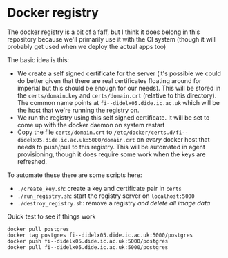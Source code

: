 # Docker registry

The docker registry is a bit of a faff, but I think it does belong in this repository because we'll primarily use it with the CI system (though it will probably get used when we deploy the actual apps too)

The basic idea is this:

* We create a self signed certificate for the server (it's possible we could do better given that there are real certificates floating around for imperial but this should be enough for our needs).  This will be stored in the `certs/domain.key` and `certs/domain.crt` (relative to this directory).  The common name points at `fi--didelx05.dide.ic.ac.uk` which will be the host that we're running the registry on.
* We run the registry using this self signed certificate.  It will be set to come up with the docker daemon on system restart
* Copy the file `certs/domain.crt` to `/etc/docker/certs.d/fi--didelx05.dide.ic.ac.uk:5000/domain.crt` on *every* docker host that needs to push/pull to this registry.  This will be automated in agent provisioning, though it does require some work when the keys are refreshed.

To automate these there are some scripts here:

* `./create_key.sh`: create a key and certificate pair in `certs`
* `./run_registry.sh`: start the registry server on `localhost:5000`
* `./destroy_registry.sh`: remove a registry *and delete all image data*

Quick test to see if things work

```
docker pull postgres
docker tag postgres fi--didelx05.dide.ic.ac.uk:5000/postgres
docker push fi--didelx05.dide.ic.ac.uk:5000/postgres
docker pull fi--didelx05.dide.ic.ac.uk:5000/postgres
```
